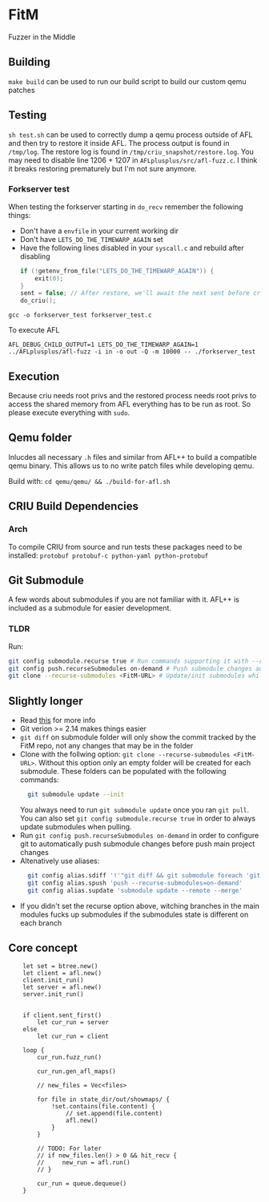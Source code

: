 # FitM
Fuzzer in the Middle

## Building

`make build` can be used to run our build script to build our custom qemu patches

## Testing

`sh test.sh` can be used to correctly dump a qemu process outside of AFL and then try to restore it inside AFL.
The process output is found in `/tmp/log`. The restore log is found in `/tmp/criu_snapshot/restore.log`.
You may need to disable line 1206 + 1207 in `AFLplusplus/src/afl-fuzz.c`. I think it breaks restoring prematurely but
I'm not sure anymore.

### Forkserver test

When testing the forkserver starting in `do_recv` remember the following things:
- Don't have a `envfile` in your current working dir
- Don't have `LETS_DO_THE_TIMEWARP_AGAIN` set
- Have the following lines disabled in your `syscall.c` and rebuild after disabling
    ```c
    if (!getenv_from_file("LETS_DO_THE_TIMEWARP_AGAIN")) {
        exit(0);
    }
    sent = false; // After restore, we'll await the next sent before criuin' again
    do_criu();
    ```

```
gcc -o forkserver_test forkserver_test.c
```

To execute AFL
```
AFL_DEBUG_CHILD_OUTPUT=1 LETS_DO_THE_TIMEWARP_AGAIN=1 ../AFLplusplus/afl-fuzz -i in -o out -Q -m 10000 -- ./forkserver_test
```

## Execution

Because criu needs root privs and the restored process needs root privs to access the shared memory from AFL everything has to be run as root.
So please execute everything with `sudo`.

## Qemu folder

Inlucdes all necessary `.h` files and similar from AFL++ to build a compatible qemu binary.
This allows us to no write patch files while developing qemu.

Build with: `cd qemu/qemu/ && ./build-for-afl.sh`

## CRIU Build Dependencies
### Arch

To compile CRIU from source and run tests these packages need to be installed:
`protobuf protobuf-c python-yaml python-protobuf`

## Git Submodule

A few words about submodules if you are not familiar with it. AFL++ is included as a submodule for easier development.

### TLDR

Run:
```sh
git config submodule.recurse true # Run commands supporting it with --recurse-submodules
git config push.recurseSubmodules on-demand # Push submodule changes automatically if possible
git clone --recurse-submodules <FitM-URL> # Update/init submodules while cloning
```

## Slightly longer
- Read [this](https://git-scm.com/book/en/v2/Git-Tools-Submodules) for more info
- Git verion >= 2.14 makes things easier
- `git diff` on submodule folder will only show the commit tracked by the FitM repo, not any changes that may be in the folder
- Clone with the follwing option: `git clone --recurse-submodules <FitM-URL>`. Without this option only an empty folder will be created for each submodule. These folders can be populated with the following commands:
  ```sh
    git submodule update --init
  ```
  You always need to run `git submodule update` once you ran `git pull`. You can also set `git config submodule.recurse true` in order to always update submodules when pulling.
- Run `git config push.recurseSubmodules on-demand` in order to configure git to automatically push submodule changes before push main project changes
- Altenatively use aliases:
  ```sh
    git config alias.sdiff '!'"git diff && git submodule foreach 'git diff'"
    git config alias.spush 'push --recurse-submodules=on-demand'
    git config alias.supdate 'submodule update --remote --merge'
    ```
- If you didn't set the recurse option above, witching branches in the main modules fucks up submodules if the submodules state is different on each branch

## Core concept

```
    let set = btree.new()
    let client = afl.new()
    client.init_run()
    let server = afl.new()
    server.init_run()


    if client.sent_first()
        let cur_run = server
    else
        let cur_run = client

    loop {
        cur_run.fuzz_run()

        cur_run.gen_afl_maps()

        // new_files = Vec<files>

        for file in state_dir/out/showmaps/ {
            !set.contains(file.content) {
                // set.append(file.content)
                afl.new()
            }
        }

        // TODO: For later
        // if new_files.len() > 0 && hit_recv {
        //     new_run = afl.run()
        // }

        cur_run = queue.dequeue()
    }
```
